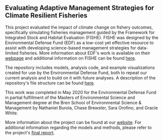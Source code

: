 ## Evaluating Adaptive Management Strategies for Climate Resilient Fisheries 

This project evaluated the impact of climate change on fishery outcomes, specifically simulating fisheries management guided by the Framework for Integrated Stock and Habitat Evaluation (FISHE). FISHE was designed by the Environmental Defense Fund (EDF) as a low-cost yet effective resource to assist with developing science-based management strategies for data-limited fisheries. More information about EDF's work is available on their [webpage](https://www.edf.org/) and additional information on FISHE can be found [here](http://fishe.edf.org/).  

The repository includes models, analysis code, and example visualizations created for use by the Environmental Defense Fund, both to repeat our current analysis and to build on it with future analyses. A description of the repository's file structure can be found [here]().   

This work was completed in May 2020 for the Environmental Defense Fund in partial fulfillment of the Masters of Environmental Science and Management degree at the Bren School of Environmental Science & Management by Nathaniel Burola, Chase Brewster, Sara Orofino, and Gracie White.  

More information about the project can be found at our [website](). For additional information regarding the models and methods, please refer to the project's [final report]().   
